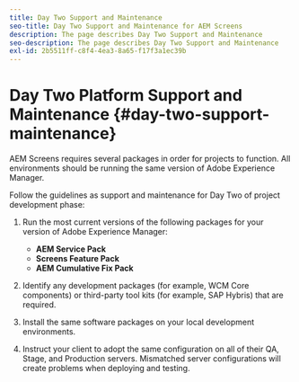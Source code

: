 ```yaml
---
title: Day Two Support and Maintenance
seo-title: Day Two Support and Maintenance for AEM Screens
description: The page describes Day Two Support and Maintenance
seo-description: The page describes Day Two Support and Maintenance
exl-id: 2b5511ff-c8f4-4ea3-8a65-f17f3a1ec39b
---
```

# Day Two Platform Support and Maintenance {#day-two-support-maintenance}

AEM Screens requires several packages in order for projects to function. All environments should be running the same version of Adobe Experience Manager.

Follow the guidelines as support and maintenance for Day Two of project development phase:

1. Run the most current versions of the following packages for your version of Adobe Experience Manager:

   * **AEM Service Pack**
   * **Screens Feature Pack**
   * **AEM Cumulative Fix Pack**

1. Identify any development packages (for example, WCM Core components) or third-party tool kits (for example, SAP Hybris) that are required.

1. Install the same software packages on your local development environments.

1. Instruct your client to adopt the same configuration on all of their QA, Stage, and Production servers. Mismatched server configurations will create problems when deploying and testing.
